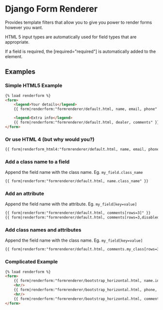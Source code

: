 # Django Form Renderer

Provides template filters that allow you to give you power to render forms however you want.

HTML 5 input types are automatically used for field types that are appropriate.

If a field is required, the [required="required"] is automatically added to the element.

## Examples

### Simple HTML5 Example

```html
{% load renderform %}
<form>
    <legend>Your details</legend>
    {{ form|renderform:"formrenderer/default.html, name, email, phone" }}

    <legend>Extra info</legend>
    {{ form|renderform:"formrenderer/default.html, dealer, comments" }}
</form>
```

### Or use HTML 4 (but why would you?)

```html
{{ form|renderform_html4:"formrenderer/default.html, name, email, phone" }}
```

### Add a class name to a field

Append the field name with the class name. Eg. `my_field.class_name`

```html
{{ form|renderform:"formrenderer/default.html, name.class_name" }}
```

### Add an attribute

Append the field name with the attribute. Eg. `my_field[key=value]`

```html
{{ form|renderform:"formrenderer/default.html, comments[rows=3]" }}
{{ form|renderform:"formrenderer/default.html, comments[rows=3,disabled=disabled]" }}
```

### Add class names and attributes

Append the field name with the class name. Eg. `my_field[key=value]`

```html
{{ form|renderform:"formrenderer/default.html, comments.my_class[rows=3]" }}
```

### Complicated Example

```html
{% load renderform %}
<form>
    {{ form|renderform:"formrenderer/bootstrap_horizontal.html, name.input-block-level, email.input-block-level }}
    <hr/>
    {{ form|renderform:"formrenderer/bootstrap_horizontal.html, phone, dealer[class=myClass] }}
    <hr/>
    {{ form|renderform:"formrenderer/bootstrap_horizontal.html, comments.input-block-level[rows=3]" }}
</form>
```
